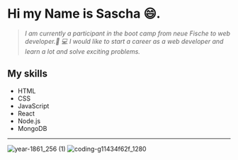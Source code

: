 # Hi my Name is Sascha 😄.

> _I am currently a participant in the boot camp from neue Fische to web developer.📲 💻 I would like to start a career as a web developer and learn a lot and solve exciting problems._

## My skills

- HTML
- CSS
- JavaScript
- React
- Node.js
- MongoDB
---
![year-1861_256 (1)](https://user-images.githubusercontent.com/122528914/214825517-1f12ca73-a6ba-4e6d-be33-6dc13b9d27fc.gif)
![coding-g11434f62f_1280](https://user-images.githubusercontent.com/122528914/214829076-45cfe1e4-9979-4e76-b80d-ab1c644b980c.jpg)
